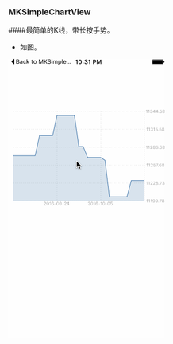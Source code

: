 ### MKSimpleChartView

####最简单的K线，带长按手势。

- 如图。


![](https://github.com/xiushaomin/MKSimpleChartView/blob/master/%E6%88%AA%E5%B1%8F.gif)